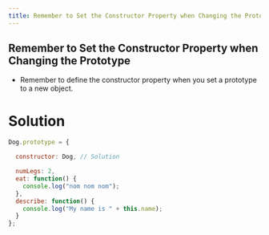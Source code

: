 ```yaml
---
title: Remember to Set the Constructor Property when Changing the Prototype
---
```

## Remember to Set the Constructor Property when Changing the Prototype

- Remember to define the constructor property when you set a prototype to a new object.

# Solution 
```javascript
Dog.prototype = {

  constructor: Dog, // Solution

  numLegs: 2, 
  eat: function() {
    console.log("nom nom nom"); 
  }, 
  describe: function() {
    console.log("My name is " + this.name); 
  }
};
```
